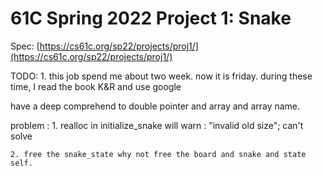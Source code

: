 # 61C Spring 2022 Project 1: Snake

Spec: [https://cs61c.org/sp22/projects/proj1/](https://cs61c.org/sp22/projects/proj1/)

TODO: 
    1. this job spend me about two week. now it is friday. during these time, I read the book K&R and use google
        


have a deep  comprehend to double pointer and array and array name.


problem :
    1. realloc in initialize_snake will warn : "invalid old size";
       can't solve
    
    2. free the snake_state why not free the board and snake and state self.
